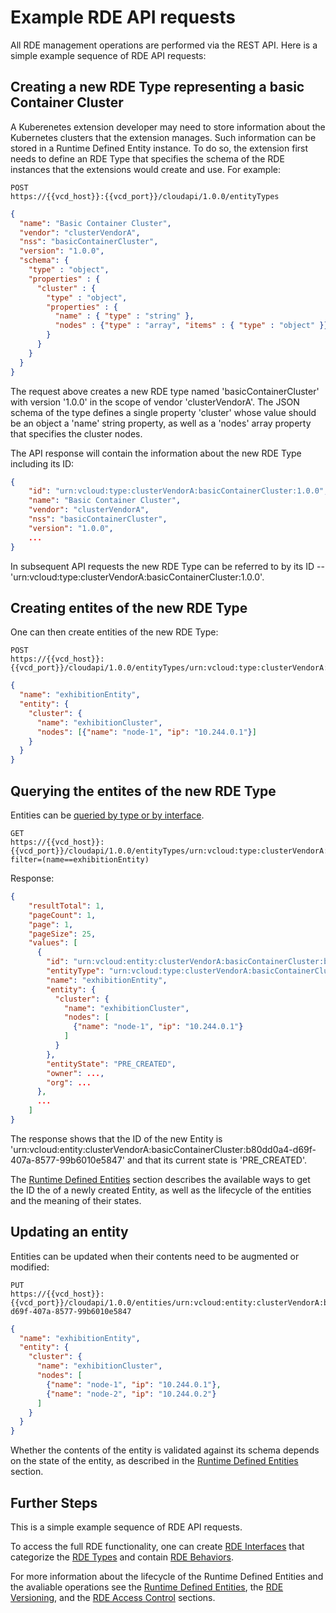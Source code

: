 # Example RDE API requests

All RDE management operations are performed via the REST API. Here is a simple example
sequence of RDE API requests:

## Creating a new RDE Type representing a basic Container Cluster

A Kuberenetes extension developer may need to store information about the Kubernetes clusters that
the extension manages. Such information can be stored in a Runtime Defined Entity instance.
To do so, the extension first needs to define an RDE Type that specifies the schema of the RDE instances
that the extensions would create and use. For example:

```text
POST
https://{{vcd_host}}:{{vcd_port}}/cloudapi/1.0.0/entityTypes
```

```json
{
  "name": "Basic Container Cluster",
  "vendor": "clusterVendorA",
  "nss": "basicContainerCluster",
  "version": "1.0.0",
  "schema": {
    "type" : "object",
    "properties" : {
      "cluster" : {
        "type" : "object",
        "properties" : {
          "name" : { "type" : "string" },
          "nodes" : {"type" : "array", "items" : { "type" : "object" }}
        }
      }
    }
  }
}
```

The request above creates a new RDE type named 'basicContainerCluster' with version '1.0.0' in the scope of vendor 'clusterVendorA'. The JSON schema of the type defines a single property 'cluster' whose
value should be an object a 'name' string property, as well as a 'nodes' array property that
specifies the cluster nodes.

The API response will contain the information about the new RDE Type including its ID:

```json
{
    "id": "urn:vcloud:type:clusterVendorA:basicContainerCluster:1.0.0",
    "name": "Basic Container Cluster",
    "vendor": "clusterVendorA",
    "nss": "basicContainerCluster",
    "version": "1.0.0",
    ...
}
```

In subsequent API requests the new RDE Type can be referred to by its ID --  'urn:vcloud:type:clusterVendorA:basicContainerCluster:1.0.0'.

## Creating entites of the new RDE Type

One can then create entities of the new RDE Type:

```text
POST
https://{{vcd_host}}:{{vcd_port}}/cloudapi/1.0.0/entityTypes/urn:vcloud:type:clusterVendorA:basicContainerCluster:1.0.0
```

```json
{
  "name": "exhibitionEntity",
  "entity": {
    "cluster": {
      "name": "exhibitionCluster",
      "nodes": [{"name": "node-1", "ip": "10.244.0.1"}]
    }
  }
}
```

## Querying the entites of the new RDE Type

Entities can be [queried by type or by interface](rde-queries.md).

```text
GET
https://{{vcd_host}}:{{vcd_port}}/cloudapi/1.0.0/entityTypes/urn:vcloud:type:clusterVendorA:basicContainerCluster:1.0.0?filter=(name==exhibitionEntity)
```

Response:

```json
{
    "resultTotal": 1,
    "pageCount": 1,
    "page": 1,
    "pageSize": 25,
    "values": [
      {
        "id": "urn:vcloud:entity:clusterVendorA:basicContainerCluster:b80dd0a4-d69f-407a-8577-99b6010e5847",
        "entityType": "urn:vcloud:type:clusterVendorA:basicContainerCluster:1.0.0",
        "name": "exhibitionEntity",
        "entity": {
          "cluster": {
            "name": "exhibitionCluster",
            "nodes": [
              {"name": "node-1", "ip": "10.244.0.1"}
            ]
          }
        },
        "entityState": "PRE_CREATED",
        "owner": ...,
        "org": ...
      },
      ...
    ]
}
```

The response shows that the ID of the new Entity is 'urn:vcloud:entity:clusterVendorA:basicContainerCluster:b80dd0a4-d69f-407a-8577-99b6010e5847' and that its current state is 'PRE_CREATED'.

The [Runtime Defined Entities](defined-entities.md) section describes the available ways to get the ID the of a newly created Entity, as well as the lifecycle of the entities and the meaning of their states.

## Updating an entity

Entities can be updated when their contents need to be augmented or modified:

```text
PUT
https://{{vcd_host}}:{{vcd_port}}/cloudapi/1.0.0/entities/urn:vcloud:entity:clusterVendorA:basicContainerCluster:b80dd0a4-d69f-407a-8577-99b6010e5847
```

```json
{
  "name": "exhibitionEntity",
  "entity": {
    "cluster": {
      "name": "exhibitionCluster",
      "nodes": [
        {"name": "node-1", "ip": "10.244.0.1"},
        {"name": "node-2", "ip": "10.244.0.2"}
      ]
    }
  }
}
```

Whether the contents of the entity is validated against its schema depends on the state of the entity,
as described in the [Runtime Defined Entities](defined-entities.md) section.

## Further Steps

This is a simple example sequence of RDE API requests.

To access the full RDE functionality, one can create [RDE Interfaces](rde-interfaces.md) that
categorize the [RDE Types](rde-types.md) and contain [RDE Behaviors](behaviors-general-concepts.md).

For more information about the lifecycle of the Runtime Defined Entities and the avaliable operations see
the [Runtime Defined Entities](defined-entities.md), the [RDE Versioning](rde-versions.md),
and the [RDE Access Control](rde-access-control.md) sections.
